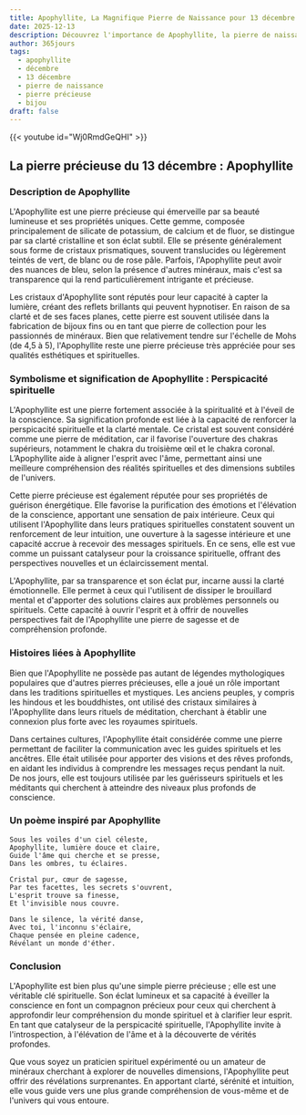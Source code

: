```yaml
---
title: Apophyllite, La Magnifique Pierre de Naissance pour 13 décembre
date: 2025-12-13
description: Découvrez l'importance de Apophyllite, la pierre de naissance du 13 décembre qui symbolise Perspicacité spirituelle. Laissez sa beauté et sa signification illuminer votre journée.
author: 365jours
tags:
  - apophyllite
  - décembre
  - 13 décembre
  - pierre de naissance
  - pierre précieuse
  - bijou
draft: false
---
```


{{< youtube id="Wj0RmdGeQHI" >}}

## La pierre précieuse du 13 décembre : Apophyllite

### Description de Apophyllite

L'Apophyllite est une pierre précieuse qui émerveille par sa beauté lumineuse et ses propriétés uniques. Cette gemme, composée principalement de silicate de potassium, de calcium et de fluor, se distingue par sa clarté cristalline et son éclat subtil. Elle se présente généralement sous forme de cristaux prismatiques, souvent translucides ou légèrement teintés de vert, de blanc ou de rose pâle. Parfois, l'Apophyllite peut avoir des nuances de bleu, selon la présence d'autres minéraux, mais c'est sa transparence qui la rend particulièrement intrigante et précieuse.

Les cristaux d'Apophyllite sont réputés pour leur capacité à capter la lumière, créant des reflets brillants qui peuvent hypnotiser. En raison de sa clarté et de ses faces planes, cette pierre est souvent utilisée dans la fabrication de bijoux fins ou en tant que pierre de collection pour les passionnés de minéraux. Bien que relativement tendre sur l'échelle de Mohs (de 4,5 à 5), l'Apophyllite reste une pierre précieuse très appréciée pour ses qualités esthétiques et spirituelles.

### Symbolisme et signification de Apophyllite : Perspicacité spirituelle

L'Apophyllite est une pierre fortement associée à la spiritualité et à l'éveil de la conscience. Sa signification profonde est liée à la capacité de renforcer la perspicacité spirituelle et la clarté mentale. Ce cristal est souvent considéré comme une pierre de méditation, car il favorise l'ouverture des chakras supérieurs, notamment le chakra du troisième œil et le chakra coronal. L’Apophyllite aide à aligner l'esprit avec l'âme, permettant ainsi une meilleure compréhension des réalités spirituelles et des dimensions subtiles de l'univers.

Cette pierre précieuse est également réputée pour ses propriétés de guérison énergétique. Elle favorise la purification des émotions et l'élévation de la conscience, apportant une sensation de paix intérieure. Ceux qui utilisent l'Apophyllite dans leurs pratiques spirituelles constatent souvent un renforcement de leur intuition, une ouverture à la sagesse intérieure et une capacité accrue à recevoir des messages spirituels. En ce sens, elle est vue comme un puissant catalyseur pour la croissance spirituelle, offrant des perspectives nouvelles et un éclaircissement mental.

L'Apophyllite, par sa transparence et son éclat pur, incarne aussi la clarté émotionnelle. Elle permet à ceux qui l'utilisent de dissiper le brouillard mental et d'apporter des solutions claires aux problèmes personnels ou spirituels. Cette capacité à ouvrir l'esprit et à offrir de nouvelles perspectives fait de l'Apophyllite une pierre de sagesse et de compréhension profonde.

### Histoires liées à Apophyllite

Bien que l'Apophyllite ne possède pas autant de légendes mythologiques populaires que d'autres pierres précieuses, elle a joué un rôle important dans les traditions spirituelles et mystiques. Les anciens peuples, y compris les hindous et les bouddhistes, ont utilisé des cristaux similaires à l'Apophyllite dans leurs rituels de méditation, cherchant à établir une connexion plus forte avec les royaumes spirituels.

Dans certaines cultures, l'Apophyllite était considérée comme une pierre permettant de faciliter la communication avec les guides spirituels et les ancêtres. Elle était utilisée pour apporter des visions et des rêves profonds, en aidant les individus à comprendre les messages reçus pendant la nuit. De nos jours, elle est toujours utilisée par les guérisseurs spirituels et les méditants qui cherchent à atteindre des niveaux plus profonds de conscience.

### Un poème inspiré par Apophyllite

	Sous les voiles d'un ciel céleste,  
	Apophyllite, lumière douce et claire,  
	Guide l'âme qui cherche et se presse,  
	Dans les ombres, tu éclaires.
	
	Cristal pur, cœur de sagesse,  
	Par tes facettes, les secrets s'ouvrent,  
	L'esprit trouve sa finesse,  
	Et l'invisible nous couvre.
	
	Dans le silence, la vérité danse,  
	Avec toi, l'inconnu s'éclaire,  
	Chaque pensée en pleine cadence,  
	Révélant un monde d'éther.

### Conclusion

L'Apophyllite est bien plus qu'une simple pierre précieuse ; elle est une véritable clé spirituelle. Son éclat lumineux et sa capacité à éveiller la conscience en font un compagnon précieux pour ceux qui cherchent à approfondir leur compréhension du monde spirituel et à clarifier leur esprit. En tant que catalyseur de la perspicacité spirituelle, l'Apophyllite invite à l'introspection, à l'élévation de l'âme et à la découverte de vérités profondes.

Que vous soyez un praticien spirituel expérimenté ou un amateur de minéraux cherchant à explorer de nouvelles dimensions, l'Apophyllite peut offrir des révélations surprenantes. En apportant clarté, sérénité et intuition, elle vous guide vers une plus grande compréhension de vous-même et de l'univers qui vous entoure.